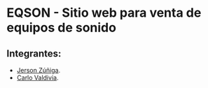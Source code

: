 # EQSON - Sitio web para venta de equipos de sonido
## Integrantes:
- [Jerson Zúñiga](https://github.com/jzunigacoayla).
- [Carlo Valdivia](https://github.com/carlovaldivia).
